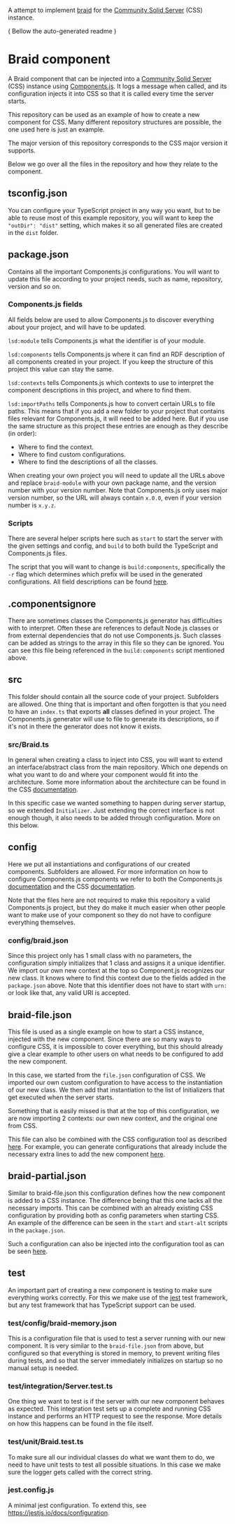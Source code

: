 
A attempt to implement [braid](https://braid.org/) for the [Community Solid Server](https://github.com/CommunitySolidServer/CommunitySolidServer/) (CSS) instance.

( Bellow the auto-generated readme )

# Braid component

A Braid component that can be injected into a 
[Community Solid Server](https://github.com/CommunitySolidServer/CommunitySolidServer/) (CSS) instance
using [Components.js](https://github.com/LinkedSoftwareDependencies/Components.js/).
It logs a message when called, and its configuration injects it into CSS
so that it is called every time the server starts.

This repository can be used as an example of how to create a new component for CSS.
Many different repository structures are possible,
the one used here is just an example.

The major version of this repository corresponds to the CSS major version it supports.

Below we go over all the files in the repository and how they relate to the component.

## tsconfig.json
You can configure your TypeScript project in any way you want,
but to be able to reuse most of this example repository,
you will want to keep the `"outDir": "dist"` setting,
which makes it so all generated files are created in the `dist` folder.

## package.json
Contains all the important Components.js configurations. 
You will want to update this file according to your project needs, such as name, repository, version and so on.

### Components.js fields
All fields below are used to allow Components.js to discover everything about your project,
and will have to be updated.

`lsd:module` tells Components.js what the identifier is of your module.

`lsd:components` tells Components.js where it can find an RDF description of all components created in your project.
If you keep the structure of this project this value can stay the same.

`lsd:contexts` tells Components.js which contexts to use to interpret the component descriptions in this project,
and where to find them.

`lsd:importPaths` tells Components.js how to convert certain URLs to file paths. 
This means that if you add a new folder to your project that contains files relevant for Components.js,
it will need to be added here.
But if you use the same structure as this project these entries are enough as they describe (in order):
 * Where to find the context.
 * Where to find custom configurations.
 * Where to find the descriptions of all the classes.

When creating your own project you will need to update all the URLs above and replace `braid-module`
with your own package name, and the version number with your version number.
Note that Components.js only uses major version number, so the URL will always contain `x.0.0`,
even if your version number is `x.y.z`.

### Scripts
There are several helper scripts here such as `start` to start the server with the given settings and config,
and `build` to both build the TypeScript and Components.js files.

The script that you will want to change is `build:components`,
specifically the `-r` flag which determines which prefix will be used in the generated configurations.
All field descriptions can be found [here](https://github.com/LinkedSoftwareDependencies/Components-Generator.js#usage).

## .componentsignore
There are sometimes classes the Components.js generator has difficulties with to interpret.
Often these are references to default Node.js classes or from external dependencies that do not use Components.js.
Such classes can be added as strings to the array in this file so they can be ignored.
You can see this file being referenced in the `build:components` script mentioned above.

## src
This folder should contain all the source code of your project. Subfolders are allowed.
One thing that is important and often forgotten is that you need to have an `index.ts`
that exports **all** classes defined in your project.
The Components.js generator will use to file to generate its descriptions,
so if it's not in there the generator does not know it exists.

### src/Braid.ts
In general when creating a class to inject into CSS, 
you will want to extend an interface/abstract class from the main repository.
Which one depends on what you want to do and where your component would fit into the architecture.
Some more information about the architecture can be found in 
the CSS [documentation](https://communitysolidserver.github.io/CommunitySolidServer/).

In this specific case we wanted something to happen during server startup, so we extended `Initializer`.
Just extending the correct interface is not enough though, it also needs to be added through configuration.
More on this below.

## config
Here we put all instantiations and configurations of our created components. Subfolders are allowed.
For more information on how to configure Components.js components we refer to both 
the Components.js [documentation](https://componentsjs.readthedocs.io/)
and the CSS [documentation](https://communitysolidserver.github.io/CommunitySolidServer/).

Note that the files here are not required to make this repository a valid Components.js project,
but they do make it much easier when other people want to make use of your component
so they do not have to configure everything themselves.

### config/braid.json
Since this project only has 1 small class with no parameters,
the configuration simply initializes that 1 class and assigns it a unique identifier.
We import our own new context at the top so Component.js recognizes our new class.
It knows where to find this context due to the fields added in the `package.json` above.
Note that this identifier does not have to start with `urn:` or look like that,
any valid URI is accepted.

## braid-file.json
This file is used as a single example on how to start a CSS instance,
injected with the new component.
Since there are so many ways to configure CSS, it is impossible to cover everything,
but this should already give a clear example to other users on what needs to be configured to add the new component.

In this case, we started from the `file.json` configuration of CSS. 
We imported our own custom configuration to have access to the instantiation of our new class.
We then add that instantiation to the list of Initializers that get executed when the server starts.

Something that is easily missed is that at the top of this configuration, we are now importing 2 contexts:
our own new context, and the original one from CSS.

This file can also be combined with the CSS configuration tool as described 
[here](https://github.com/CommunitySolidServer/configuration-generator/).
For example, you can generate configurations that already include the necessary extra lines to add the new component
[here](https://communitysolidserver.github.io/configuration-generator/v7/?config=https%3A%2F%2Fraw.githubusercontent.com%2FCommunitySolidServer%2Fbraid-component%2Fmain%2Fbraid-file.json).

## braid-partial.json
Similar to braid-file.json this configuration defines how the new component is added to a CSS instance.
The difference being that this one lacks all the necessary imports.
This can be combined with an already existing CSS configuration
by providing both as config parameters when starting CSS.
An example of the difference can be seen in the `start` and `start-alt` scripts in the `package.json`.

Such a configuration can also be injected into the configuration tool as can be seen
[here](https://communitysolidserver.github.io/configuration-generator/v7/?config=https%3A%2F%2Fraw.githubusercontent.com%2FCommunitySolidServer%2Fbraid-component%2Fmain%2Fbraid-partial.json).

## test
An important part of creating a new component is testing to make sure everything works correctly.
For this we make use of the [jest](https://jestjs.io/) test framework,
but any test framework that has TypeScript support can be used.

### test/config/braid-memory.json
This is a configuration file that is used to test a server running with our new component.
It is very similar to the `braid-file.json` from above,
but configured so that everything is stored in memory, to prevent writing files during tests,
and so that the server immediately initializes on startup so no manual setup is needed.

### test/integration/Server.test.ts
One thing we want to test is if the server with our new component behaves as expected.
This integration test sets up a complete and running CSS instance and performs an HTTP request to see the response.
More details on how this happens can be found in the file itself.

### test/unit/Braid.test.ts
To make sure all our individual classes do what we want them to do,
we need to have unit tests to test all possible situations.
In this case we make sure the logger gets called with the correct string.

### jest.config.js
A minimal jest configuration.
To extend this, see https://jestjs.io/docs/configuration.
